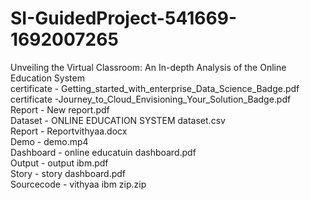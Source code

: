 # SI-GuidedProject-541669-1692007265
Unveiling the Virtual Classroom: An In-depth Analysis of the Online Education System <br />
certificate - Getting_started_with_enterprise_Data_Science_Badge.pdf <br />
certificate -Journey_to_Cloud_Envisioning_Your_Solution_Badge.pdf <br />
Report - New report.pdf <br />
Dataset - ONLINE EDUCATION SYSTEM dataset.csv <br />
Report - Reportvithyaa.docx <br />
Demo - demo.mp4 <br />
Dashboard -  online educatuin dashboard.pdf <br />
Output - output ibm.pdf <br />
Story - story dashboard.pdf <br /> 
Sourcecode - vithyaa ibm zip.zip <br />
